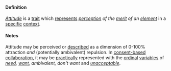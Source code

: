 #### Definition

*[Attitude](https://github.com/gcassel/Modular-Organization-Terminology/blob/master/terms/attitude.md)* is a [trait](https://github.com/gcassel/Modular-Organization-Terminology/blob/master/terms/trait.md) which [represents](https://github.com/gcassel/Modular-Organization-Terminology/blob/master/terms/represent.md) *[perception](https://github.com/gcassel/Modular-Organization-Terminology/blob/master/terms/perceive.md) of the [merit](https://github.com/gcassel/Modular-Organization-Terminology/blob/master/terms/merit.md) of an [element](https://github.com/gcassel/Modular-Organization-Terminology/blob/master/terms/element.md)* in a [specific](https://github.com/gcassel/Modular-Organization-Terminology/blob/master/terms/specific.md) [context](https://github.com/gcassel/Modular-Organization-Terminology/blob/master/terms/context.md).

#### Notes

Attitude may be perceived or [described](https://github.com/gcassel/Modular-Organization-Terminology/blob/master/terms/describe.md) as a dimension of 0-100% attraction *and* (potentially ambivalent) repulsion.  In [consent-based](https://github.com/gcassel/Modular-Organization-Terminology/blob/master/terms/consent-based.md) [collaboration](https://github.com/gcassel/Modular-Organization-Terminology/blob/master/terms/collaborate.md), it may be [practically](https://github.com/gcassel/Modular-Organization-Terminology/blob/master/terms/practice.md) represented with the [ordinal](https://github.com/gcassel/Modular-Organization-Terminology/blob/master/terms/order.md) [variables](https://github.com/gcassel/Modular-Organization-Terminology/blob/master/terms/variable.md) of *[need](https://github.com/gcassel/Modular-Organization-Terminology/blob/master/terms/require.md), [want](https://github.com/gcassel/Modular-Organization-Terminology/blob/master/terms/recommend.md), ambivalent, don't want* and *[unacceptable](https://github.com/gcassel/Modular-Organization-Terminology/blob/master/terms/restrict.md)*.

